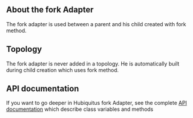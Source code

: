 ## About the fork Adapter

The fork adapter is used between a parent and his child created with fork method.

## Topology

The fork adapter is never added in a topology. He is automatically built during child creation which uses fork method.

## API documentation

If you want to go deeper in Hubiquitus fork Adapter, see the complete [API documentation](http://coffeedoc.info/github/hubiquitus/hubiquitus/master/) which describe class variables and methods
